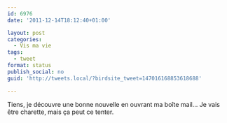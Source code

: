 ```yaml
---
id: 6976
date: '2011-12-14T18:12:40+01:00'

layout: post
categories:
  - Vis ma vie
tags:
  - tweet
format: status
publish_social: no
guid: 'http://tweets.local/?birdsite_tweet=147016168853618688'

---
```


Tiens, je découvre une bonne nouvelle en ouvrant ma boîte mail… Je vais être charette, mais ça peut ce tenter.